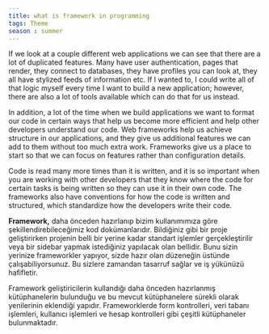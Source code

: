 ```yaml
---
title: what is framework in programming
tags: Theme
season : summer
---
```


If we look at a couple different web applications we can see that there 
are a lot of duplicated features. Many have user authentication, pages 
that render, they connect to databases, they have profiles you can look 
at, they all have stylized feeds of information etc. If I wanted to, I 
could write all of that logic myself every time I want to build a new 
application; however, there are also a lot of tools available which can 
do that for us instead.

In addition, a lot of the time when we build applications we want to format
 our code in certain ways that help us become more efficient and help 
other developers understand our code. Web frameworks help us achieve 
structure in our applications, and they give us additional features we 
can add to them without too much extra work. Frameworks give us a place 
to start so that we can focus on features rather than configuration 
details.

Code is read many more times than it is written, and it is so important when you are 
working with other developers that they know where the code for certain 
tasks is being written so they can use it in their own code. The 
frameworks also have conventions for how the code is written and 
structured, which standardize how the developers write their code.

**Framework,** daha önceden hazırlanıp bizim 
kullanımımıza göre şekillendirebileceğimiz kod dokümanlarıdır. 
Bildiğiniz gibi bir proje geliştirirken projenin belli bir yerine kadar 
standart işlemler gerçekleştirilir veya bir sidebar yapmak istediğiniz 
yapılacak olan bellidir. Bunu sizin yerinize frameworkler yapıyor, sizde
 hazır olan düzeneğin üstünde çalışabiliyorsunuz. Bu sizlere zamandan 
tasarruf sağlar ve iş yükünüzü hafifletir.

Framework geliştiricilerin kullandığı daha önceden hazırlanmış kütüphanelerin bulunduğu ve bu mevcut kütüphanelere sürekli olarak yenilerinin eklendiği yapıdır. Frameworklerde form kontrolleri, veri tabanı işlemleri, kullanıcı işlemleri ve hesap kontrolleri gibi çeşitli kütüphaneler bulunmaktadır.
